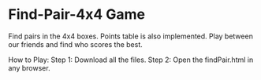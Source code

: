 # Find-Pair-4x4 Game
Find pairs in the 4x4 boxes.
Points table is also implemented.
Play between our friends and find who scores the best.

How to Play:
Step 1: Download all the files.
Step 2: Open the findPair.html in any browser.
